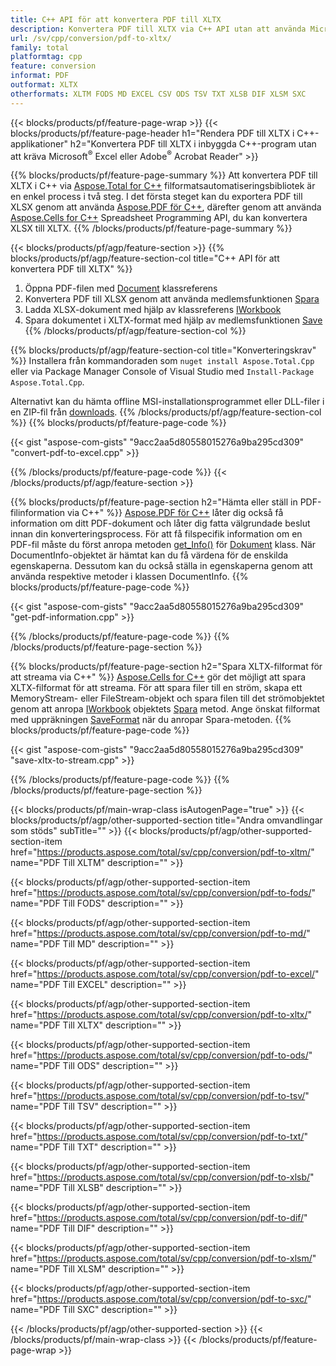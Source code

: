 ```yaml
---
title: C++ API för att konvertera PDF till XLTX
description: Konvertera PDF till XLTX via C++ API utan att använda Microsoft Excel eller Adobe Reader
url: /sv/cpp/conversion/pdf-to-xltx/
family: total
platformtag: cpp
feature: conversion
informat: PDF
outformat: XLTX
otherformats: XLTM FODS MD EXCEL CSV ODS TSV TXT XLSB DIF XLSM SXC
---
```

{{< blocks/products/pf/feature-page-wrap >}}
{{< blocks/products/pf/feature-page-header h1="Rendera PDF till XLTX i C++-applikationer" h2="Konvertera PDF till XLTX i inbyggda C++-program utan att kräva Microsoft<sup>&reg;</sup> Excel eller Adobe<sup>&reg;</sup> Acrobat Reader" >}}

{{% blocks/products/pf/feature-page-summary %}}
Att konvertera PDF till XLTX i C++ via [Aspose.Total for C++](https://products.aspose.com/total/cpp/) filformatsautomatiseringsbibliotek är en enkel process i två steg. I det första steget kan du exportera PDF till XLSX genom att använda [Aspose.PDF för C++](https://products.aspose.com/pdf/cpp/), därefter genom att använda [Aspose.Cells for C++]( https://products.aspose.com/cells/cpp/) Spreadsheet Programming API, du kan konvertera XLSX till XLTX. 
{{% /blocks/products/pf/feature-page-summary  %}}

{{< blocks/products/pf/agp/feature-section >}}
{{% blocks/products/pf/agp/feature-section-col title="C++ API för att konvertera PDF till XLTX" %}}
1. Öppna PDF-filen med [Document](https://reference.aspose.com/pdf/cpp/class/aspose.pdf.document) klassreferens
2. Konvertera PDF till XLSX genom att använda medlemsfunktionen [Spara](https://reference.aspose.com/pdf/cpp/class/aspose.pdf.document#a6383c010776212483f51cc41235924db)
3. Ladda XLSX-dokument med hjälp av klassreferens [IWorkbook](https://reference.aspose.com/cells/cpp/class/aspose.cells.i_workbook)
4. Spara dokumentet i XLTX-format med hjälp av medlemsfunktionen [Save](https://reference.aspose.com/cells/cpp/class/aspose.cells.i_workbook#a9460f52a2dec8f4bf623a4905167d997)
{{% /blocks/products/pf/agp/feature-section-col %}}

{{% blocks/products/pf/agp/feature-section-col title="Konverteringskrav" %}}
Installera från kommandoraden som ```nuget install Aspose.Total.Cpp``` eller via Package Manager Console of Visual Studio med ```Install-Package Aspose.Total.Cpp```.

Alternativt kan du hämta offline MSI-installationsprogrammet eller DLL-filer i en ZIP-fil från [downloads](https://downloads.aspose.com/total/cpp).
{{% /blocks/products/pf/agp/feature-section-col %}}
{{% blocks/products/pf/feature-page-code %}}

{{< gist "aspose-com-gists" "9acc2aa5d80558015276a9ba295cd309" "convert-pdf-to-excel.cpp" >}}


{{% /blocks/products/pf/feature-page-code %}}
{{< /blocks/products/pf/agp/feature-section >}}

{{% blocks/products/pf/feature-page-section  h2="Hämta eller ställ in PDF-filinformation via C++" %}}
[Aspose.PDF för C++](https://products.aspose.com/pdf/cpp/) låter dig också få information om ditt PDF-dokument och låter dig fatta välgrundade beslut innan din konverteringsprocess. För att få filspecifik information om en PDF-fil måste du först anropa metoden [get_Info()](https://reference.aspose.com/pdf/cpp/class/aspose.pdf.document#ae7a6ba620499ffa0dbaa5c813ee96c4a) för [Dokument](https://reference.aspose.com/pdf/cpp/class/aspose.pdf.document) klass. När DocumentInfo-objektet är hämtat kan du få värdena för de enskilda egenskaperna. Dessutom kan du också ställa in egenskaperna genom att använda respektive metoder i klassen DocumentInfo.
{{% blocks/products/pf/feature-page-code %}}

{{< gist "aspose-com-gists" "9acc2aa5d80558015276a9ba295cd309" "get-pdf-information.cpp" >}}
{{% /blocks/products/pf/feature-page-code  %}}
{{% /blocks/products/pf/feature-page-section %}}

{{% blocks/products/pf/feature-page-section  h2="Spara XLTX-filformat för att streama via C++" %}}
[Aspose.Cells for C++](https://products.aspose.com/cells/net/) gör det möjligt att spara XLTX-filformat för att streama. För att spara filer till en ström, skapa ett MemoryStream- eller FileStream-objekt och spara filen till det strömobjektet genom att anropa [IWorkbook](https://reference.aspose.com/cells/cpp/class/aspose.cells.i_workbook) objektets [Spara](https://reference.aspose.com/cells/cpp/class/aspose.cells.i_workbook#a77072cfb929787df9ad1f38b02f58349) metod. Ange önskat filformat med uppräkningen [SaveFormat](https://reference.aspose.com/cells/cpp/namespace/aspose.cells#a11cae527e4e68f1adcac8f47ea64481a) när du anropar Spara-metoden.
{{% blocks/products/pf/feature-page-code %}}

{{< gist "aspose-com-gists" "9acc2aa5d80558015276a9ba295cd309" "save-xltx-to-stream.cpp" >}}
{{% /blocks/products/pf/feature-page-code  %}}
{{% /blocks/products/pf/feature-page-section %}}

{{< blocks/products/pf/main-wrap-class isAutogenPage="true" >}}
{{< blocks/products/pf/agp/other-supported-section title="Andra omvandlingar som stöds" subTitle="" >}}
{{< blocks/products/pf/agp/other-supported-section-item href="https://products.aspose.com/total/sv/cpp/conversion/pdf-to-xltm/" name="PDF Till XLTM" description="" >}}

{{< blocks/products/pf/agp/other-supported-section-item href="https://products.aspose.com/total/sv/cpp/conversion/pdf-to-fods/" name="PDF Till FODS" description="" >}}

{{< blocks/products/pf/agp/other-supported-section-item href="https://products.aspose.com/total/sv/cpp/conversion/pdf-to-md/" name="PDF Till MD" description="" >}}

{{< blocks/products/pf/agp/other-supported-section-item href="https://products.aspose.com/total/sv/cpp/conversion/pdf-to-excel/" name="PDF Till EXCEL" description="" >}}

{{< blocks/products/pf/agp/other-supported-section-item href="https://products.aspose.com/total/sv/cpp/conversion/pdf-to-xltx/" name="PDF Till XLTX" description="" >}}

{{< blocks/products/pf/agp/other-supported-section-item href="https://products.aspose.com/total/sv/cpp/conversion/pdf-to-ods/" name="PDF Till ODS" description="" >}}

{{< blocks/products/pf/agp/other-supported-section-item href="https://products.aspose.com/total/sv/cpp/conversion/pdf-to-tsv/" name="PDF Till TSV" description="" >}}

{{< blocks/products/pf/agp/other-supported-section-item href="https://products.aspose.com/total/sv/cpp/conversion/pdf-to-txt/" name="PDF Till TXT" description="" >}}

{{< blocks/products/pf/agp/other-supported-section-item href="https://products.aspose.com/total/sv/cpp/conversion/pdf-to-xlsb/" name="PDF Till XLSB" description="" >}}

{{< blocks/products/pf/agp/other-supported-section-item href="https://products.aspose.com/total/sv/cpp/conversion/pdf-to-dif/" name="PDF Till DIF" description="" >}}

{{< blocks/products/pf/agp/other-supported-section-item href="https://products.aspose.com/total/sv/cpp/conversion/pdf-to-xlsm/" name="PDF Till XLSM" description="" >}}

{{< blocks/products/pf/agp/other-supported-section-item href="https://products.aspose.com/total/sv/cpp/conversion/pdf-to-sxc/" name="PDF Till SXC" description="" >}}


{{< /blocks/products/pf/agp/other-supported-section >}}
{{< /blocks/products/pf/main-wrap-class >}}
{{< /blocks/products/pf/feature-page-wrap >}}
